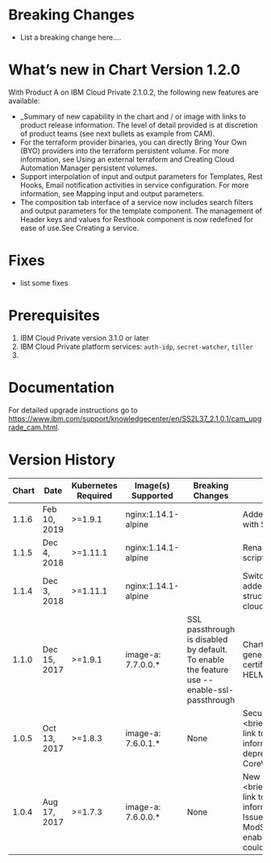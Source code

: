 # Breaking Changes
* List a breaking change here....

# What’s new in Chart Version 1.2.0

With Product A on IBM Cloud Private 2.1.0.2, the following new
features are available:
* _Summary of new capability in the chart and / or image with links to product release information.  The level of detail provided is at discretion of product teams (see next bullets as example from CAM).
* For the terraform provider binaries, you can directly Bring Your Own (BYO)
providers into the terraform persistent volume. For more information, see Using an
external terraform and Creating Cloud Automation Manager persistent volumes.
* Support interpolation of input and output parameters for Templates, Rest Hooks,
Email notification activities in service configuration. For more information, see
Mapping input and output parameters.
* The composition tab interface of a service now includes search filters and output
parameters for the template component. The management of Header keys and values
for Resthook component is now redefined for ease of use.See Creating a service.


# Fixes
* list some fixes

# Prerequisites
1. IBM Cloud Private version 3.1.0 or later
2. IBM Cloud Private platform services:  `auth-idp`, `secret-watcher`, `tiller`
3. 

# Documentation
For detailed upgrade instructions go to https://www.ibm.com/support/knowledgecenter/en/SS2L37_2.1.0.1/cam_upgrade_cam.html.

# Version History

| Chart | Date | Kubernetes Required | Image(s) Supported | Breaking Changes | Details |
| ----- | ---- | ------------ | ------------------ | ---------------- | ------- |
| 1.1.6 | Feb 10, 2019 | >=1.9.1 | nginx:1.14.1-alpine |  | Added RHOS support with SCCs |
| 1.1.5 | Dec 4, 2018 | >=1.11.1 | nginx:1.14.1-alpine |  | Renamed/added scripts |
| 1.1.4 | Dec 3, 2018 | >=1.11.1 | nginx:1.14.1-alpine |  | Switched to Alpine, added directory structure for cloud_pak_extensions |
| 1.1.0 | Dec 15, 2017| >=1.9.1 | image-a: 7.7.0.0.* | SSL passthrough is disabled by default. To enable the feature use --enable-ssl-passthrough | Chart updated to generate certifications using HELM 2.7.2 function.  |
| 1.0.5 | Oct 13, 2017| >=1.8.3 | image-a: 7.6.0.1.* | None | Security fix for xyz <brief summary w/ link to product information>  Core() is deprecated use CoreV1() instead. |
| 1.0.4 | Aug 17, 2017| >=1.7.3 | image-a: 7.6.0.0.* | None  | New product release <brief summary w/ link to product information>  Known Issue: When ModSecurity is enabled a segfault could occur. |
